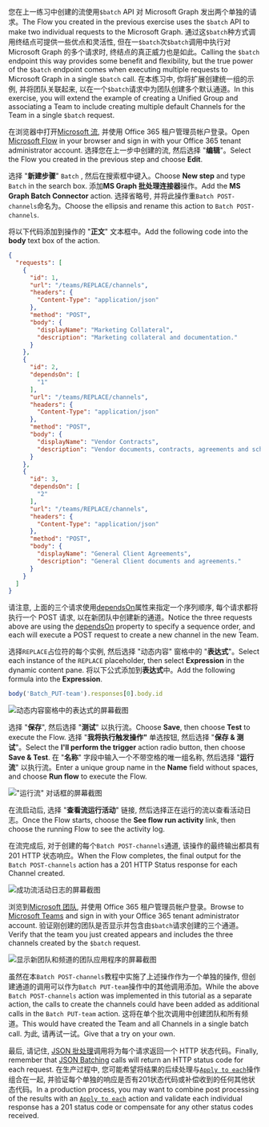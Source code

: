 <!-- markdownlint-disable MD002 MD041 -->

<span data-ttu-id="65f9b-101">您在上一练习中创建的流使用`$batch` API 对 Microsoft Graph 发出两个单独的请求。</span><span class="sxs-lookup"><span data-stu-id="65f9b-101">The Flow you created in the previous exercise uses the `$batch` API to make two individual requests to the Microsoft Graph.</span></span> <span data-ttu-id="65f9b-102">通过这`$batch`种方式调用终结点可提供一些优点和灵活性, 但在一`$batch`次`$batch`调用中执行对 Microsoft Graph 的多个请求时, 终结点的真正威力也是如此。</span><span class="sxs-lookup"><span data-stu-id="65f9b-102">Calling the `$batch` endpoint this way provides some benefit and flexibility, but the true power of the `$batch` endpoint comes when executing multiple requests to Microsoft Graph in a single `$batch` call.</span></span> <span data-ttu-id="65f9b-103">在本练习中, 你将扩展创建统一组的示例, 并将团队关联起来, 以在一个`$batch`请求中为团队创建多个默认通道。</span><span class="sxs-lookup"><span data-stu-id="65f9b-103">In this exercise, you will extend the example of creating a Unified Group and associating a Team to include creating multiple default Channels for the Team in a single `$batch` request.</span></span>

<span data-ttu-id="65f9b-104">在浏览器中打开[Microsoft 流](https://flow.microsoft.com), 并使用 Office 365 租户管理员帐户登录。</span><span class="sxs-lookup"><span data-stu-id="65f9b-104">Open [Microsoft Flow](https://flow.microsoft.com) in your browser and sign in with your Office 365 tenant administrator account.</span></span> <span data-ttu-id="65f9b-105">选择您在上一步中创建的流, 然后选择 "**编辑**"。</span><span class="sxs-lookup"><span data-stu-id="65f9b-105">Select the Flow you created in the previous step and choose **Edit**.</span></span>

<span data-ttu-id="65f9b-106">选择 "**新建步骤**" `Batch` , 然后在搜索框中键入。</span><span class="sxs-lookup"><span data-stu-id="65f9b-106">Choose **New step** and type `Batch` in the search box.</span></span> <span data-ttu-id="65f9b-107">添加**MS Graph 批处理连接器**操作。</span><span class="sxs-lookup"><span data-stu-id="65f9b-107">Add the **MS Graph Batch Connector** action.</span></span> <span data-ttu-id="65f9b-108">选择省略号, 并将此操作重`Batch POST-channels`命名为。</span><span class="sxs-lookup"><span data-stu-id="65f9b-108">Choose the ellipsis and rename this action to `Batch POST-channels`.</span></span>

<span data-ttu-id="65f9b-109">将以下代码添加到操作的 "**正文**" 文本框中。</span><span class="sxs-lookup"><span data-stu-id="65f9b-109">Add the following code into the **body** text box of the action.</span></span>

```json
{
  "requests": [
    {
      "id": 1,
      "url": "/teams/REPLACE/channels",
      "headers": {
        "Content-Type": "application/json"
      },
      "method": "POST",
      "body": {
        "displayName": "Marketing Collateral",
        "description": "Marketing collateral and documentation."
      }
    },
    {
      "id": 2,
      "dependsOn": [
        "1"
      ],
      "url": "/teams/REPLACE/channels",
      "headers": {
        "Content-Type": "application/json"
      },
      "method": "POST",
      "body": {
        "displayName": "Vendor Contracts",
        "description": "Vendor documents, contracts, agreements and schedules."
      }
    },
    {
      "id": 3,
      "dependsOn": [
        "2"
      ],
      "url": "/teams/REPLACE/channels",
      "headers": {
        "Content-Type": "application/json"
      },
      "method": "POST",
      "body": {
        "displayName": "General Client Agreements",
        "description": "General Client documents and agreements."
      }
    }
  ]
}
```

<span data-ttu-id="65f9b-110">请注意, 上面的三个请求使用[dependsOn](https://docs.microsoft.com/graph/json-batching#sequencing-requests-with-the-dependson-property)属性来指定一个序列顺序, 每个请求都将执行一个 POST 请求, 以在新团队中创建新的通道。</span><span class="sxs-lookup"><span data-stu-id="65f9b-110">Notice the three requests above are using the [dependsOn](https://docs.microsoft.com/graph/json-batching#sequencing-requests-with-the-dependson-property) property to specify a sequence order, and each will execute a POST request to create a new channel in the new Team.</span></span>

<span data-ttu-id="65f9b-111">选择`REPLACE`占位符的每个实例, 然后选择 "动态内容" 窗格中的 "**表达式**"。</span><span class="sxs-lookup"><span data-stu-id="65f9b-111">Select each instance of the `REPLACE` placeholder, then select **Expression** in the dynamic content pane.</span></span> <span data-ttu-id="65f9b-112">将以下公式添加到**表达式**中。</span><span class="sxs-lookup"><span data-stu-id="65f9b-112">Add the following formula into the **Expression**.</span></span>

```js
body('Batch_PUT-team').responses[0].body.id
```

![动态内容窗格中的表达式的屏幕截图](./images/flow-channel1.png)

<span data-ttu-id="65f9b-114">选择 "**保存**", 然后选择 "**测试**" 以执行流。</span><span class="sxs-lookup"><span data-stu-id="65f9b-114">Choose **Save**, then choose **Test** to execute the Flow.</span></span> <span data-ttu-id="65f9b-115">选择 "**我将执行触发操作"** 单选按钮, 然后选择 "**保存 & 测试**"。</span><span class="sxs-lookup"><span data-stu-id="65f9b-115">Select the **I'll perform the trigger** action radio button, then choose **Save & Test**.</span></span> <span data-ttu-id="65f9b-116">在 "**名称**" 字段中输入一个不带空格的唯一组名称, 然后选择 "**运行流**" 以执行流。</span><span class="sxs-lookup"><span data-stu-id="65f9b-116">Enter a unique group name in the **Name** field without spaces, and choose **Run flow** to execute the Flow.</span></span>

!["运行流" 对话框的屏幕截图](./images/flow-channel3.png)

<span data-ttu-id="65f9b-118">在流启动后, 选择 "**查看流运行活动**" 链接, 然后选择正在运行的流以查看活动日志。</span><span class="sxs-lookup"><span data-stu-id="65f9b-118">Once the Flow starts, choose the **See flow run activity** link, then choose the running Flow to see the activity log.</span></span>

<span data-ttu-id="65f9b-119">在流完成后, 对于创建的每个`Batch POST-channels`通道, 该操作的最终输出都具有 201 HTTP 状态响应。</span><span class="sxs-lookup"><span data-stu-id="65f9b-119">When the Flow completes, the final output for the `Batch POST-channels` action has a 201 HTTP Status response for each Channel created.</span></span>

![成功流活动日志的屏幕截图](./images/flow-channel2.png)

<span data-ttu-id="65f9b-121">浏览到[Microsoft 团队](https://teams.microsoft.com), 并使用 Office 365 租户管理员帐户登录。</span><span class="sxs-lookup"><span data-stu-id="65f9b-121">Browse to [Microsoft Teams](https://teams.microsoft.com) and sign in with your Office 365 tenant administrator account.</span></span> <span data-ttu-id="65f9b-122">验证刚创建的团队是否显示并包含由`$batch`请求创建的三个通道。</span><span class="sxs-lookup"><span data-stu-id="65f9b-122">Verify that the team you just created appears and includes the three channels created by the `$batch` request.</span></span>

![显示新团队和频道的团队应用程序的屏幕截图](./images/team-channels.png)

<span data-ttu-id="65f9b-124">虽然在本`Batch POST-channels`教程中实施了上述操作作为一个单独的操作, 但创建通道的调用可以作为`Batch PUT-team`操作中的其他调用添加。</span><span class="sxs-lookup"><span data-stu-id="65f9b-124">While the above `Batch POST-channels` action was implemented in this tutorial as a separate action, the calls to create the channels could have been added as additional calls in the `Batch PUT-team` action.</span></span> <span data-ttu-id="65f9b-125">这将在单个批次调用中创建团队和所有频道。</span><span class="sxs-lookup"><span data-stu-id="65f9b-125">This would have created the Team and all Channels in a single batch call.</span></span> <span data-ttu-id="65f9b-126">为此, 请再试一试。</span><span class="sxs-lookup"><span data-stu-id="65f9b-126">Give that a try on your own.</span></span>

<span data-ttu-id="65f9b-127">最后, 请记住, [JSON 批处理](https://docs.microsoft.com/graph/json-batching)调用将为每个请求返回一个 HTTP 状态代码。</span><span class="sxs-lookup"><span data-stu-id="65f9b-127">Finally, remember that [JSON Batching](https://docs.microsoft.com/graph/json-batching) calls will return an HTTP status code for each request.</span></span> <span data-ttu-id="65f9b-128">在生产过程中, 您可能希望将结果的后续处理与[`Apply to each`](https://docs.microsoft.com/flow/apply-to-each)操作组合在一起, 并验证每个单独的响应是否有201状态代码或补偿收到的任何其他状态代码。</span><span class="sxs-lookup"><span data-stu-id="65f9b-128">In a production process, you may want to combine post processing of the results with an [`Apply to each`](https://docs.microsoft.com/flow/apply-to-each) action and validate each individual response has a 201 status code or compensate for any other status codes received.</span></span>